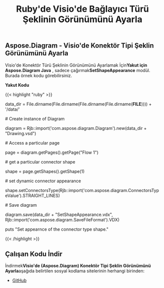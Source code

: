 ﻿---
title: Ruby'de Visio'de Bağlayıcı Türü Şeklinin Görünümünü Ayarla
type: docs
weight: 100
url: /tr/java/set-appearance-of-the-connector-type-shape-in-visio-in-ruby/
---
## **Aspose.Diagram - Visio'de Konektör Tipi Şeklin Görünümünü Ayarla**
 Visio'de Konektör Türü Şeklinin Görünümünü Ayarlamak İçin**Yakut için Aspose.Diagram Java** , sadece çağırmak**SetShapeAppearance** modül. Burada örnek kodu görebilirsiniz.

**Yakut Kodu**

{{< highlight "ruby" >}}

 data_dir = File.dirname(File.dirname(File.dirname(File.dirname(__FILE__)))) + '/data/'

\# Create instance of Diagram

diagram = Rjb::import('com.aspose.diagram.Diagram').new(data_dir + "Drawing.vsd")

\# Access a particular page

page = diagram.getPages().getPage("Flow 1")

\# get a particular connector shape

shape = page.getShapes().getShape(1)

\# set dynamic connector appearance

shape.setConnectorsType(Rjb::import('com.aspose.diagram.ConnectorsTypeValue').STRAIGHT_LINES)

\# Save diagram

diagram.save(data_dir + "SetShapeAppearance.vdx", Rjb::import('com.aspose.diagram.SaveFileFormat').VDX)

puts "Set appearnce of the connector type shape."

{{< /highlight >}}
## **Çalışan Kodu İndir**
 İndirmek**Visio'de (Aspose.Diagram) Konektör Tipi Şeklin Görünümünü Ayarla**aşağıda belirtilen sosyal kodlama sitelerinin herhangi birinden:

- [GitHub](https://github.com/asposediagram/Aspose.Diagram-for-Java/blob/master/Plugins/Aspose_Diagram_Java_for_Ruby/lib/asposediagramjava/Shapes/setshapeappearance.rb)

